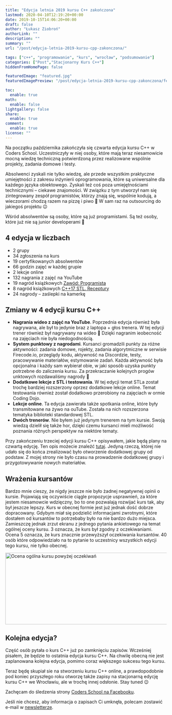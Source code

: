 ```yaml
---
title: "Edycja letnia 2019 kursu C++ zakończona"
lastmod: 2020-04-10T12:19:20+00:00
date: 2019-10-15T14:06:20+00:00
draft: false
author: "Łukasz Ziobroń"
authorLink: ""
description: ""
summary: ""
url: "/post/edycja-letnia-2019-kursu-cpp-zakonczona/"

tags: ["c++", "programowanie", "kurs", "wrocław", "podsumowanie"]
categories: ["Post","Stacjonarny Kurs C++"]
hiddenFromHomePage: false

featuredImage: "featured.jpg"
featuredImagePreview: "/post/edycja-letnia-2019-kursu-cpp-zakonczona/featured.jpg"

toc:
  enable: true
math:
  enable: false
lightgallery: false
share:
  enable: true
comment:
  enable: true
license: ""
---
```

Na początku października zakończyła się czwarta edycja kursu C++ w Coders School. Uczestniczyły w niej osoby, które mają teraz niesamowicie mocną wiedzę techniczną potwierdzoną przez realizowane wspólnie projekty, zadania domowe i testy.

<!--more-->

Absolwenci zyskali nie tylko wiedzę, ale przede wszystkim praktyczne umiejętności z zakresu inżynierii oprogramowania, które są uniwersalne dla każdego języka obiektowego. Zyskali też coś poza umiejętnościami technicznymi &#8211; ciekawe znajomości. W związku z tym utworzył nam się zintegrowany zespół programistów, którzy znają się, wspólnie kodują, a wieczorami chodzą razem na pizzę i piwo 🙂 W sam raz na outsourcing do jakiegoś projektu 😉

Wśród absolwentów są osoby, które są już programistami. Są też osoby, które już nie są junior developerami 🙂

## 4 edycja w liczbach

* 2 grupy
* 34 zgłoszenia na kurs
* 19 certyfikowanych absolwentów
* 66 godzin zajęć w każdej grupie
* 2 lekcje online
* 132 nagrania z zajęć na YouTube
* 19 nagród książkowych [Zawód: Programista][1]
* 8 nagród książkowych [C++17 STL. Receptury][2]
* 24 nagrody &#8211; zaślepki na kamerkę

## Zmiany w 4 edycji kursu C++

* **Nagrania wideo z zajęć na YouTube**. Poprzednia edycja również była nagrywana, ale był to jedynie braz z laptopa + głos trenera. W tej edycji trener również był nagrywany na wideo 🙂 Dzięki nagranim ieobecność na zajęciach nie była niedogodnością. 
* **System punktowy z nagrodami**. Kursanci gromadzili punkty za różne aktywności: zadania domowe, rojekty, zadania algorytmiczne w serwisie Firecode.io, przeglądy kodu, aktywność na Discordzie, testy, pracowywanie materiałów, estymowanie zadań. Każda aktywność była opcjonalna i każdy sam wybierał obie, w jaki sposób uzyska punkty potrzebne do zaliczenia kursu. Za przekraczanie kolejnych progów unktowych rozdawaliśmy nagrody 🙂 
* **Dodatkowe lekcje z STL i testowania**. W tej edycji temat STLa został trochę bardziej rozszerzony oprzez dodatkowe lekcje online. Temat testowania również został dodatkowo przerobiony na zajęciach w ormie Coding Dojo. 
* **Lekcje online**. Ta edycja zawierała także spotkania online, które były transmitowane na żywo na ouTube. Została na nich rozszerzona tematyka biblioteki standardowej STL. 
* **Dwóch trenerów**. Nie byłem już jedynym trenerem na tym kursie. Swoją wiedzą dzielił się także hor, dzięki czemu kursanci mieli możliwość poznania różnych perspektyw na niektóre tematy. 

Przy zakończeniu trzeciej edycji kursu C++ opisywałem, jakie będą plany na czwartą edycję. Ten opis możecie znaleźć [tutaj][3]. Jedyną rzeczą, której nie udało się do końca zrealizować było otworzenie dodatkowej grupy od podstaw. Z mojej strony nie było czasu na prowadzenie dodatkowej grupy i przygotowywanie nowych materiałów.

## Wrażenia kursantów

Bardzo mnie cieszy, że nigdy jeszcze nie było żadnej negatywnej opinii o kursie. Pojawiają się oczywiście ciągle propozycje usprawnień, za które jestem niesamowcie wdzięczny, bo to one pozwalają rozwijać kurs tak, aby był jeszcze lepszy. Kurs w obecnej formie jest już jednak dość dobrze dopracowany. Gdybym miał się podzielić informacjami zwrotnymi, które dostałem od kursantów to potrzebaby było na nie bardzo dużo miejsca. Zamieszczę jednak zrzut ekranu z jednego pytania ankietowego na temat ogólnej oceny kursu. 3 oznacza, że kurs był zgodny z oczekiwaniami. Ocena 5 oznacza, że kurs znacznie przewyższył oczekiwania kursantów. 40 osób które odpowiedziało na to pytanie to uczestnicy wszystkich edycji tego kursu, nie tylko obecnej.

<img width="525" height="224" src="ocena_kursu.png" alt="Ocena ogólna kursu powyżej oczekiwań" />

## Kolejna edycja?

Część osób pytała o kurs C++ już po zamknięciu zapisów. Wcześniej pisałem, że będzie to ostatnia edycja kursu C++. Na chwilę obecną nie jest zaplanowana kolejna edycja, pomimo coraz większego sukcesu tego kursu.

Teraz będę skupiał sie na stworzeniu kursu C++ online, a prawdopodobnie pod koniec przyszłego roku otworzę także zapisy na stacjonarną edycję kursu C++ we Wrocławiu, ale w trochę innej odsłonie. Stay tuned 😉

Zachęcam do śledzenia strony [Coders School na Facebooku][4].
  
Jeśli nie chcesz, aby informacja o zapisach Ci umknęła, polecam zostawić e-mail w [newsletterze][5].

 [1]: https://zawodprogramista.pl/
 [2]: https://helion.pl/ksiazki/c-17-stl-receptury-jacek-galowicz,cpp17r.htm
 [3]: /post/3-edycja-kursu-cpp-zakonczona/
 [4]: https://www.facebook.com/szkola.coders.school/
 [5]: /#newsletter

